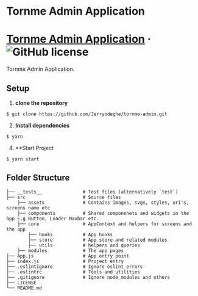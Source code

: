 # Tornme Admin Application

# [Tornme Admin Application](https://admin.tornme.com/) &middot; ![GitHub license](https://img.shields.io/badge/license-MIT-blue.svg)

Tornme Admin Application.

## Setup

1. **clone the repository** 
```
$ git clone https://github.com/Jerryodeghe/tornme-admin.git
```
2. **Install dependencies**
```
$ yarn
```
4. **Start Project
```
$ yarn start
```


## Folder Structure

   
    ├── __tests__               # Test files (alternatively `test`)
    ├── src                     # Source files
        ├── assets              # Contains images, svgs, styles, uri's, screens name etc
        ├── components          # Shared componenets and widgets in the app E.g Button, Loader Navbar etc.
        ├── core                # AppContext and helpers for screens and the app
            ├── hooks           # App hooks
            ├── store           # App store and related modules
            ├── utils           # helpers and queries
        ├── modules             # The app pages
    ├── App.js                  # App entry point
    ├── index.js                # Project entry
    ├── .eslintignore           # Ignore eslint errors
    ├── .eslintrc               # Tools and utilities
    ├── .gitignore              # Ignore node_modules and others
    ├── LICENSE
    └── README.md
